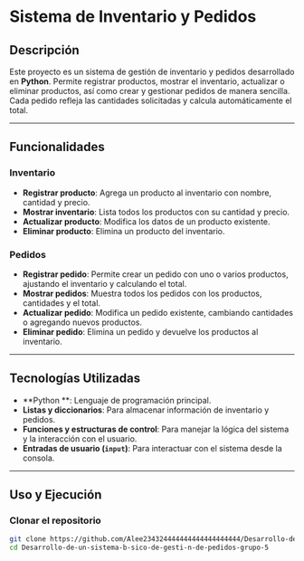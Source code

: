 # Sistema de Inventario y Pedidos

## Descripción
Este proyecto es un sistema de gestión de inventario y pedidos desarrollado en **Python**. Permite registrar productos, mostrar el inventario, actualizar o eliminar productos, así como crear y gestionar pedidos de manera sencilla. Cada pedido refleja las cantidades solicitadas y calcula automáticamente el total.

---

## Funcionalidades

### Inventario
- **Registrar producto**: Agrega un producto al inventario con nombre, cantidad y precio.
- **Mostrar inventario**: Lista todos los productos con su cantidad y precio.
- **Actualizar producto**: Modifica los datos de un producto existente.
- **Eliminar producto**: Elimina un producto del inventario.

### Pedidos
- **Registrar pedido**: Permite crear un pedido con uno o varios productos, ajustando el inventario y calculando el total.
- **Mostrar pedidos**: Muestra todos los pedidos con los productos, cantidades y el total.
- **Actualizar pedido**: Modifica un pedido existente, cambiando cantidades o agregando nuevos productos.
- **Eliminar pedido**: Elimina un pedido y devuelve los productos al inventario.

---

## Tecnologías Utilizadas
- **Python **: Lenguaje de programación principal.
- **Listas y diccionarios**: Para almacenar información de inventario y pedidos.
- **Funciones y estructuras de control**: Para manejar la lógica del sistema y la interacción con el usuario.
- **Entradas de usuario (`input`)**: Para interactuar con el sistema desde la consola.

---

## Uso y Ejecución

### Clonar el repositorio
```bash
git clone https://github.com/Alee234324444444444444444444/Desarrollo-de-un-sistema-b-sico-de-gesti-n-de-pedidos-grupo-5.git
cd Desarrollo-de-un-sistema-b-sico-de-gesti-n-de-pedidos-grupo-5
